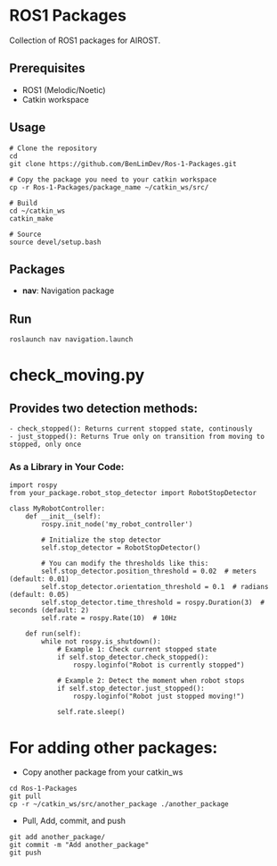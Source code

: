 # ROS1 Packages

Collection of ROS1 packages for AIROST.

## Prerequisites
- ROS1 (Melodic/Noetic)
- Catkin workspace

## Usage
```
# Clone the repository
cd
git clone https://github.com/BenLimDev/Ros-1-Packages.git

# Copy the package you need to your catkin workspace
cp -r Ros-1-Packages/package_name ~/catkin_ws/src/

# Build
cd ~/catkin_ws
catkin_make

# Source
source devel/setup.bash
```

## Packages

- **nav**: Navigation package

## Run

```bash
roslaunch nav navigation.launch
```
# check_moving.py
## Provides two detection methods:
    - check_stopped(): Returns current stopped state, continously
    - just_stopped(): Returns True only on transition from moving to stopped, only once
### As a Library in Your Code:
```#!/usr/bin/env python
import rospy
from your_package.robot_stop_detector import RobotStopDetector

class MyRobotController:
    def __init__(self):
        rospy.init_node('my_robot_controller')
        
        # Initialize the stop detector
        self.stop_detector = RobotStopDetector()
        
        # You can modify the thresholds like this:
        self.stop_detector.position_threshold = 0.02  # meters (default: 0.01)
        self.stop_detector.orientation_threshold = 0.1  # radians (default: 0.05)
        self.stop_detector.time_threshold = rospy.Duration(3)  # seconds (default: 2)
        self.rate = rospy.Rate(10)  # 10Hz
        
    def run(self):
        while not rospy.is_shutdown():
            # Example 1: Check current stopped state
            if self.stop_detector.check_stopped():
                rospy.loginfo("Robot is currently stopped")
            
            # Example 2: Detect the moment when robot stops
            if self.stop_detector.just_stopped():
                rospy.loginfo("Robot just stopped moving!")
            
            self.rate.sleep()
```



# For adding other packages:
- Copy another package from your catkin_ws
```
cd Ros-1-Packages
git pull
cp -r ~/catkin_ws/src/another_package ./another_package
```
- Pull, Add, commit, and push
```
git add another_package/
git commit -m "Add another_package"
git push
```
